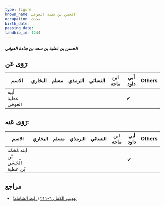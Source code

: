 ```yaml
---
type: figure
known_name: الحسن بن عطية العوفي
occupation: محدث
birth_date:
passing_date:
tahdhib_id: 1244
---
```

##### الحسن بن عطية بن سعد بن جنادة العوفي

## رَوَى عَن:
| الاسم            | البخاري | مسلم | الترمذي | النسائي | ابن ماجه | أبي داود | Others |
| ---------------- | ------- | ---- | ------- | ------- | -------- | -------- | ------ |
| أبيه عطية العوفي |         |      |         |         |          | ✔        |        |
## رَوَى عَنه:
| الاسم                               | البخاري | مسلم | الترمذي | النسائي | ابن ماجه | أبي داود | Others |
| ----------------------------------- | ------- | ---- | ------- | ------- | -------- | -------- | ------ |
| ابنه مُحَمَّد بْن الْحَسَن بْن عطية |         |      |         |         |          | ✔        |        |
## مراجع
- [تهذيب الكمال ٦-٢١١](obsidian://open?vault=Tahdhib-al-Kamal&file=Figures/١٢٤٤-الحسن%20بن%20عطية%20بن%20سعد%20بن%20جنادة%20العوفي) ([رابط الشاملة](https://shamela.ws/book/3722/2875))